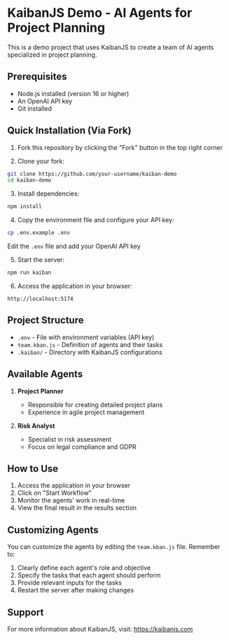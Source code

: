 # KaibanJS Demo - AI Agents for Project Planning

This is a demo project that uses KaibanJS to create a team of AI agents specialized in project planning.

## Prerequisites

- Node.js installed (version 16 or higher)
- An OpenAI API key
- Git installed

## Quick Installation (Via Fork)

1. Fork this repository by clicking the "Fork" button in the top right corner

2. Clone your fork:

```bash
git clone https://github.com/your-username/kaiban-demo
cd kaiban-demo
```

3. Install dependencies:

```bash
npm install
```

4. Copy the environment file and configure your API key:

```bash
cp .env.example .env
```

Edit the `.env` file and add your OpenAI API key

5. Start the server:

```bash
npm run kaiban
```

6. Access the application in your browser:

```
http://localhost:5174
```

## Project Structure

- `.env` - File with environment variables (API key)
- `team.kban.js` - Definition of agents and their tasks
- `.kaiban/` - Directory with KaibanJS configurations

## Available Agents

1. **Project Planner**

   - Responsible for creating detailed project plans
   - Experience in agile project management

2. **Risk Analyst**
   - Specialist in risk assessment
   - Focus on legal compliance and GDPR

## How to Use

1. Access the application in your browser
2. Click on "Start Workflow"
3. Monitor the agents' work in real-time
4. View the final result in the results section

## Customizing Agents

You can customize the agents by editing the `team.kban.js` file. Remember to:

1. Clearly define each agent's role and objective
2. Specify the tasks that each agent should perform
3. Provide relevant inputs for the tasks
4. Restart the server after making changes

## Support

For more information about KaibanJS, visit:
https://kaibanjs.com
